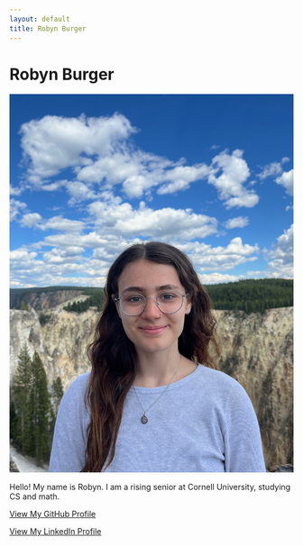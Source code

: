 ```yaml
---
layout: default
title: Robyn Burger
---
```


# Robyn Burger

![Profile Picture](images/pfp.JPG)

Hello! My name is Robyn. I am a rising senior at Cornell University, studying CS and math.

[View My GitHub Profile](https://github.com/robynburger)

[View My LinkedIn Profile](https://www.linkedin.com/in/robyn-burger/)
